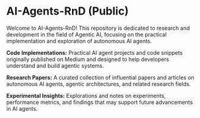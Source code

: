 # AI-Agents-RnD (Public)

Welcome to AI-Agents-RnD! This repository is dedicated to research and development in the field of Agentic AI, focusing on the practical implementation and exploration of autonomous AI agents.

**Code Implementations:** Practical AI agent projects and code snippets originally published on Medium and designed to help developers understand and build agentic systems.

**Research Papers:** A curated collection of influential papers and articles on autonomous AI agents, agentic architectures, and related research fields.

**Experimental Insights:** Explorations and notes on experiments, performance metrics, and findings that may support future advancements in AI agents.
